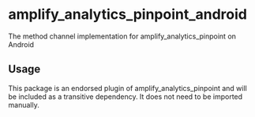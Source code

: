 # amplify_analytics_pinpoint_android

The method channel implementation for amplify_analytics_pinpoint on Android

## Usage

This package is an endorsed plugin of amplify_analytics_pinpoint and will be included as a transitive dependency. It does not need to be imported manually.
